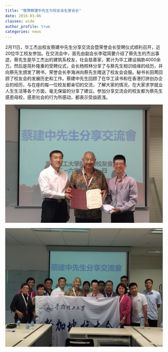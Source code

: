```yaml
---
title: "敬聘蔡建中先生为校友会名誉会长"
date: 2016-03-06
classes: wide
author_profile: true
categories: news
---
```


2月11日，华工杰出校友蔡建中先生分享交流会暨荣誉会长受聘仪式顺利召开，近20位华工校友参加。在交流会中，首先由副会长李琨简要介绍了蔡先生的杰出事迹，蔡先生是华工杰出的建筑系校友，社会慈善家，累计为华工建设捐款4000余万。然后是简朴隆重的受聘仪式，会长杨照林分享了与蔡先生相识结缘的经历，并向蔡先生颁发了聘书，荣誉会长李海洲向蔡先生赠送了校友会会服。秘书长田菁回顾了校友会的发展历史和工作。蔡建中先生回顾了在华工读书和在香港打拼创办企业的经历，与在座的每一位校友都亲切的交流，了解大家的情况，在大家求学就业人生生活等各个方面，毫无保留的分享了建议。参加分享交流会的校友都为蔡先生感恩母校，感恩社会的行为所感动，都表示受益匪浅。

![](/assets/images/20160306a.jpg)

![](/assets/images/20160306b.jpg)
